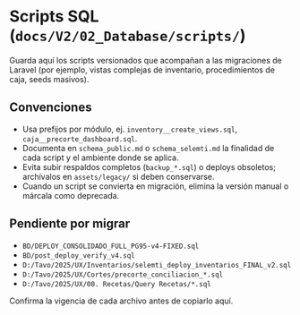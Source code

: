 # Scripts SQL (`docs/V2/02_Database/scripts/`)

Guarda aquí los scripts versionados que acompañan a las migraciones de Laravel (por ejemplo, vistas complejas de inventario, procedimientos de caja, seeds masivos).

## Convenciones

- Usa prefijos por módulo, ej. `inventory__create_views.sql`, `caja__precorte_dashboard.sql`.
- Documenta en `schema_public.md` o `schema_selemti.md` la finalidad de cada script y el ambiente donde se aplica.
- Evita subir respaldos completos (`backup_*.sql`) o deploys obsoletos; archívalos en `assets/legacy/` si deben conservarse.
- Cuando un script se convierta en migración, elimina la versión manual o márcala como deprecada.

## Pendiente por migrar

- `BD/DEPLOY_CONSOLIDADO_FULL_PG95-v4-FIXED.sql`
- `BD/post_deploy_verify_v4.sql`
- `D:/Tavo/2025/UX/Inventarios/selemti_deploy_inventarios_FINAL_v2.sql`
- `D:/Tavo/2025/UX/Cortes/precorte_conciliacion_*.sql`
- `D:/Tavo/2025/UX/00. Recetas/Query Recetas/*.sql`

Confirma la vigencia de cada archivo antes de copiarlo aquí.
